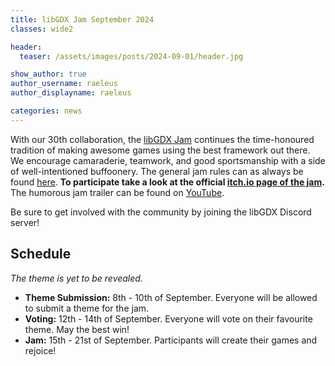 ```yaml
---
title: libGDX Jam September 2024
classes: wide2

header:
  teaser: /assets/images/posts/2024-09-01/header.jpg

show_author: true
author_username: raeleus
author_displayname: raeleus

categories: news
---
```


With our 30th collaboration, the [libGDX Jam](/community/jams/) continues the time-honoured tradition of making awesome games using the best framework out there. We encourage camaraderie, teamwork, and good sportsmanship with a side of well-intentioned buffoonery. The general jam rules can as always be found [here](/community/jams/#rules). **To participate take a look at the official [itch.io page of the jam](https://itch.io/jam/libgdx-jam-30).** The humorous jam trailer can be found on [YouTube](https://www.youtube.com/watch?v=vGF44yOH1xk).

Be sure to get involved with the community by joining the libGDX Discord server!

## Schedule
_The theme is yet to be revealed._
<!--The theme is **this**. Good luck everybody!-->

- **Theme Submission:** 8th - 10th of September. Everyone will be allowed to submit a theme for the jam.
- **Voting:** 12th - 14th of September. Everyone will vote on their favourite theme. May the best win!
- **Jam:** 15th - 21st of September. Participants will create their games and rejoice!

<!--## Submissions
The libGDX Jam September 2024 is now over! We hope everyone had a lot of fun and are proud to present the [N submissions](https://itch.io/jam/libgdx-jam-30/entries).-->
